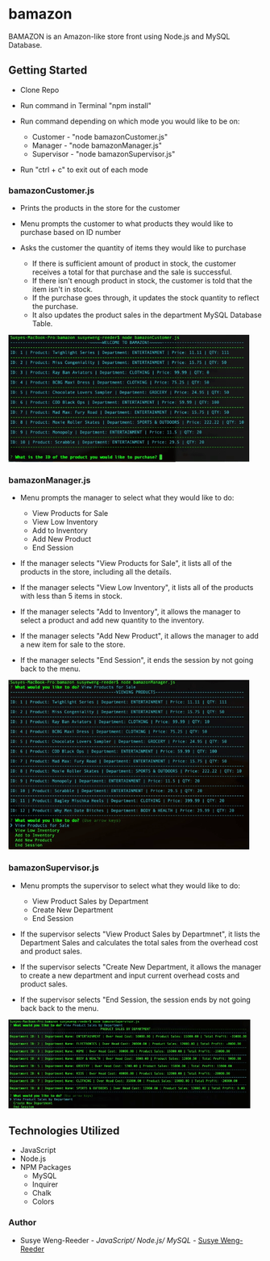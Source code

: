 # bamazon

BAMAZON is an Amazon-like store front using Node.js and MySQL Database.

## Getting Started

- Clone Repo
- Run command in Terminal "npm install"
- Run command depending on which mode you would like to be on:
    - Customer - "node bamazonCustomer.js"
    - Manager - "node bamazonManager.js"
    - Supervisor - "node bamazonSupervisor.js"

- Run "ctrl + c" to exit out of each mode


### bamazonCustomer.js

- Prints the products in the store for the customer
- Menu prompts the customer to what products they would like to purchase based on ID number
- Asks the customer the quantity of items they would like to purchase

    - If there is sufficient amount of product in stock, the customer receives a total for that purchase and the sale is successful.
    - If there isn't enough product in stock, the customer is told that the item isn't in stock.
    - If the purchase goes through, it updates the stock quantity to reflect the purchase.
    - It also updates the product sales in the department MySQL Database Table.


![bamazon customer](images/customer.gif "bamazonCustomer.js")


### bamazonManager.js

- Menu prompts the manager to select what they would like to do:
    - View Products for Sale
    - View Low Inventory
    - Add to Inventory
    - Add New Product
    - End Session

- If the manager selects "View Products for Sale", it lists all of the products in the store, including all the details.

- If the manager selects "View Low Inventory", it lists all of the products with less than 5 items in stock.

- If the manager selects "Add to Inventory", it allows the manager to select a product and add new quantity to the inventory.

- If the manager selects "Add New Product", it allows the manager to add a new item for sale to the store.

- If the manager selects "End Session", it ends the session by not going back to the menu.


![bamazon manager](images/manager.gif "bamazonManager.js")


### bamazonSupervisor.js

- Menu prompts the supervisor to select what they would like to do:
    - View Product Sales by Department
    - Create New Department
    - End Session


- If the supervisor selects "View Product Sales by Departmnet", it lists the Department Sales and calculates the total sales from the overhead cost and product sales.

- If the supervisor selects "Create New Department, it allows the manager to create a new department and input current overhead costs and product sales.

- If the supervisor selects "End Session, the session ends by not going back back to the menu.


![bamazon supervisor](images/supervisor.gif "bamazonSupervisor.js")

## Technologies Utilized

- JavaScript
- Node.js
- NPM Packages
    - MySQL
    - Inquirer
    - Chalk
    - Colors


### Author

- Susye Weng-Reeder - *JavaScript/ Node.js/ MySQL* - [Susye Weng-Reeder](https://www.weng-reeder.com/ "Susye's Portfolio")
